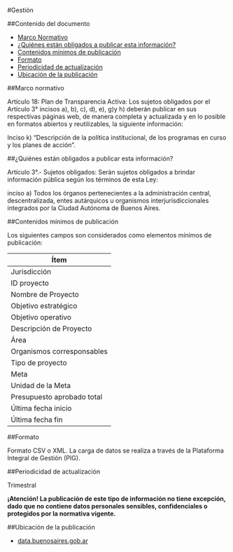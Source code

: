 #Gestión

##Contenido del documento

- [Marco Normativo](#marco-normativo)
- [¿Quiénes están obligados a publicar esta información?](#quienes-estan-obligados-a-publicar-esta-informacion)
- [Contenidos mínimos de publicación](#contenidos-mínimos-de-publicación)
- [Formato](#formato)
- [Periodicidad de actualización](#periodicidad-de-actualización)
- [Ubicación de la publicación](#ubicación-de-la-publicación)
  
##Marco normativo

Artículo 18: Plan de Transparencia Activa: Los sujetos obligados por el Artículo 3° incisos a), b), c), d), e), g)y h) deberán publicar en sus respectivas páginas web, de manera completa y actualizada y en lo posible en formatos abiertos y reutilizables, la siguiente información:

Inciso k) “Descripción de la política institucional, de los programas en curso y los planes de acción”.

##¿Quiénes están obligados a publicar esta información?

Artículo 3°.- Sujetos obligados: Serán sujetos obligados a brindar información pública según los términos de esta Ley:

inciso a) Todos los órganos pertenecientes a la administración central, descentralizada, entes autárquicos u organismos interjurisdiccionales integrados por la Ciudad Autónoma de Buenos Aires.

##Contenidos mínimos de publicación

Los siguientes campos son considerados como elementos mínimos de publicación:

|	Ítem	|
|	-------- |
|	Jurisdicción	|
|	ID proyecto	|
|	Nombre de Proyecto	|
|	Objetivo estratégico	|
|	Objetivo operativo	|
|	Descripción de Proyecto	|
|	Área	|
|	Organismos corresponsables	|
|	Tipo de proyecto	|
|	Meta	|
|	Unidad de la Meta	|
|	Presupuesto aprobado total	|
|	Última fecha inicio	|
|	Última fecha fin	|

##Formato

Formato CSV o XML. La carga de datos se realiza a través de la Plataforma Integral de Gestión (PIG).

##Periodicidad de actualización

Trimestral

**¡Atención! La publicación de este tipo de información no tiene excepción, dado que no contiene datos personales sensibles, confidenciales o protegidos por la normativa vigente.**

##Ubicación de la publicación

- [data.buenosaires.gob.ar](https://data.buenosaires.gob.ar)
